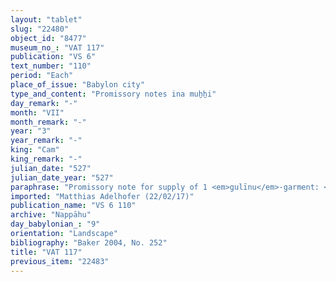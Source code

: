 ```yaml
---
layout: "tablet"
slug: "22480"
object_id: "8477"
museum_no_: "VAT 117"
publication: "VS 6"
text_number: "110"
period: "Each"
place_of_issue: "Babylon city"
type_and_content: "Promissory notes ina muẖẖi"
day_remark: "-"
month: "VII"
month_remark: "-"
year: "3"
year_remark: "-"
king: "Cam"
king_remark: "-"
julian_date: "527"
julian_date_year: "527"
paraphrase: "Promissory note for supply of 1 <em>gulīnu</em>-garment: <strong>B</strong> owes <strong>A </strong>1 <em>gulīnu</em>-garment. He is to bring it to him on the 15<sup>th</sup> Ta&scaron;rītu (VII) of the [4<sup>th</sup>?] year; on pain of paying 8 shekels of silver otherwise. 2 witnesses and the scribe (Itti-Nab&ucirc;-balāṭu//S&icirc;n-[tabni]).<br /> &nbsp;<br /> <strong>A</strong>&nbsp;= Iddināya/Nab&ucirc;-bān-zēri//Nappāhu; <strong>B</strong> = Nab&ucirc;-ēṭir-nap&scaron;āti/Balāṭu//Egibi<br /> &nbsp;"
imported: "Matthias Adelhofer (22/02/17)"
publication_name: "VS 6 110"
archive: "Nappāhu"
day_babylonian_: "9"
orientation: "Landscape"
bibliography: "Baker 2004, No. 252"
title: "VAT 117"
previous_item: "22483"
---
```

